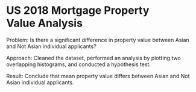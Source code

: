 # US 2018 Mortgage Property Value Analysis

Problem: Is there a significant difference in property value between Asian and Not Asian individual applicants?  

Approach: Cleaned the dataset, performed an analysis by plotting two overlapping histograms, and conducted a hypothesis test. 

Result: Conclude that mean property value differs between Asian and Not Asian individual applicants. 
